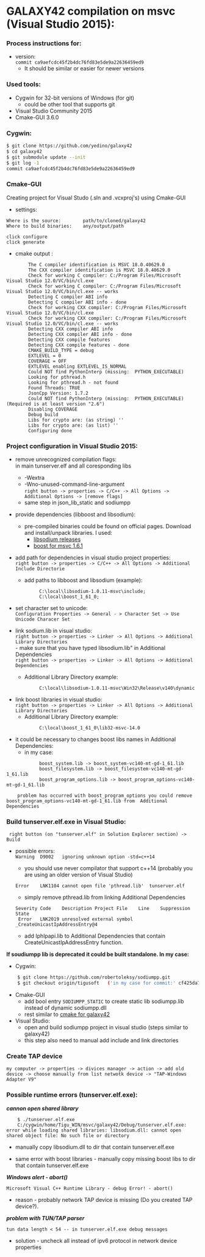 # GALAXY42 compilation on msvc (Visual Studio 2015):

### Process instructions for:  

- version:  
	```commit ca9aefcdc45f2b4dc76fd83e5de9a22636459ed9```
	- It should be similar or easier for newer versions

### Used tools:
- Cygwin for 32-bit versions of Windows (for git)  
    - could be other tool that supports git
- Visual Studio Community 2015
- Cmake-GUI 3.6.0

### Cygwin:
```sh
$ git clone https://github.com/yedino/galaxy42
$ cd galaxy42
$ git submodule update --init
$ git log -1
commit ca9aefcdc45f2b4dc76fd83e5de9a22636459ed9
```
### Cmake-GUI 
Creating project for Visual Studo (.sln and .vcxproj's) using Cmake-GUI
- settings:  
```
Where is the source: 		path/to/cloned/galaxy42  
Where to build binaries:	any/output/path
```
```
click configure
click generate
```
- cmake output :
```
		The C compiler identification is MSVC 18.0.40629.0
		The CXX compiler identification is MSVC 18.0.40629.0
		Check for working C compiler: C:/Program Files/Microsoft Visual Studio 12.0/VC/bin/cl.exe
		Check for working C compiler: C:/Program Files/Microsoft Visual Studio 12.0/VC/bin/cl.exe -- works
		Detecting C compiler ABI info
		Detecting C compiler ABI info - done
		Check for working CXX compiler: C:/Program Files/Microsoft Visual Studio 12.0/VC/bin/cl.exe
		Check for working CXX compiler: C:/Program Files/Microsoft Visual Studio 12.0/VC/bin/cl.exe -- works
		Detecting CXX compiler ABI info
		Detecting CXX compiler ABI info - done
		Detecting CXX compile features
		Detecting CXX compile features - done
		CMAKE_BUILD_TYPE = debug
		EXTLEVEL = 0
		COVERAGE = OFF
		EXTLEVEL enabling EXTLEVEL_IS_NORMAL
		Could NOT find PythonInterp (missing:  PYTHON_EXECUTABLE) 
		Looking for pthread.h
		Looking for pthread.h - not found
		Found Threads: TRUE  
		JsonCpp Version: 1.7.2
		Could NOT find PythonInterp (missing:  PYTHON_EXECUTABLE) (Required is at least version "2.6")
		Disabling COVERAGE
		Debug build
		Libs for crypto are: (as string) ''
		Libs for crypto are: (as list) ''
		Configuring done
```	
### Project configuration in Visual Studio 2015:  
- remove unrecognized compilation flags:  
in main tunserver.elf and all coresponding libs  
	- -Wextra  
	- -Wno-unused-command-line-argument   
```right button -> properties -> C/C++ -> All Options -> Additional Options -> [remove flags]```
	- same step in json_lib_static and sodiumpp 

- provide dependencies (libboost and libsodium):  
	- pre-compiled binaries could be found on official pages.  Download and install/unpack libraries.
	I used:  
		- [libsodium releases](https://download.libsodium.org/libsodium/releases/)  
		- [boost for msvc 1.6.1](https://sourceforge.net/projects/boost/files/boost/1.61.0/)

- add path for dependencies in visual studio project properties:  
```right button -> properties -> C/C++ -> All Options -> Additional Include Directorie```  
    - add paths to libboost and libsodium (example):
```
		    C:\local\libsodium-1.0.11-msvc\include;  
		    C:\local\boost_1_61_0;
```
- set character set to unicode:  
```Configuration Properties -> General - > Character Set -> Use Unicode Characer Set```

- link sodium.lib in visual studio:  
```right button -> properties -> Linker -> All Options -> Additional Library Directories```  
        - make sure that you have typed libsodium.lib" in Additional Dependencies  
```right button -> properties -> Linker -> All Options -> Additional Dependencies```
	- Additional Library Directory example:
```
		    C:\local\libsodium-1.0.11-msvc\Win32\Release\v140\dynamic
```  

- link boost libraries in visual studio:  
```right button -> properties -> Linker -> All Options -> Additional Library Directories```
	- Additional Library Directory example:		
```
			C:\local\boost_1_61_0\lib32-msvc-14.0
```
- it could be necessary to changes boost libs names in  Additional Dependencies:  
    - in my case:
```
	        boost_system.lib -> boost_system-vc140-mt-gd-1_61.lib
			boost_filesystem.lib -> boost_filesystem-vc140-mt-gd-1_61.lib
			boost_program_options.lib -> boost_program_options-vc140-mt-gd-1_61.lib
```

		problem has occurred with boost_program_options you could remove boost_program_options-vc140-mt-gd-1_61.lib from  Additional Dependencies


### Build tunserver.elf.exe in Visual Studio:
``` right button (on "tunserver.elf" in Solution Explorer section) -> Build```  
- possible errors:  
    ```Warning	D9002	ignoring unknown option -std=c++14```
    - you should use never compilator that support c++14 (probably you are using an older version of Visual Studio)

    ```Error	LNK1104	cannot open file 'pthread.lib'	tunserver.elf```
    - simply remove pthread.lib from linking Additional Dependencies  
    
    ```Severity	Code	Description	Project	File	Line	Suppression State```  
    ``` Error	LNK2019	unresolved external symbol _CreateUnicastIpAddressEntry@4```  
	- add Iphlpapi.lib to Additional Dependencies that contain CreateUnicastIpAddressEntry function.


**If soudiumpp lib is deprecated it could be built standalone. In my case:**  
- Cygwin:
```sh
	$ git clone https://github.com/robertoleksy/sodiumpp.git
	$ git checkout origin/tigusoft   ('in my case for commit:' cf425da74f86364a3672d7f4894752f463a153b0)
```
- Cmake-GUI
	- add bool entry ```SODIUMPP_STATIC``` to create static lib sodiumpp.lib instead of dynamic sodiumpp.dll
    - rest similar to [cmake for galaxy42](#cmake-gui)  
- Visual Studio:
	- open and build sodiumpp project in visual studio (steps similar to galaxy42)
	- this step also need to manual add include and link directories

### Create TAP device
```my computer -> properties -> divices manager -> action -> add old device -> choose manually from list netwotk device -> "TAP-Windows Adapter V9"```
		
		
### Possible runtime errors (tunserver.elf.exe):  
***cannon open shared library***
```
	$ ./tunserver.elf.exe
	C:/cygwin/home/Tigu_WIN/msvc/galaxy42/Debug/tunserver.elf.exe: error while loading shared libraries: libsodium.dll: cannot open shared object file: No such file or directory
```
- manually copy libsodium.dll to dir that contain tunserver.elf.exe

- same error with boost libraries - manually copy missing boost libs to dir that contain tunserver.elf.exe

***Windows alert - abort()***  

```Microsoft Visual C++ Runtime Library - debug Error! - abort()```
- reason - probably network TAP device is missing (Do you created TAP device?).

***problem with TUN/TAP parser***  

```tun data length < 54 -- in tunserver.elf.exe debug messages```
- solution - uncheck all instead of ipv6 protocol in network device properties 
